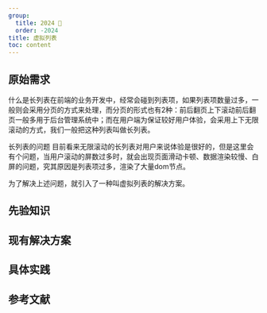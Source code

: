 ```yaml
---
group:
  title: 2024 🐲
  order: -2024
title: 虚拟列表
toc: content
---
```


## 原始需求

什么是长列表在前端的业务开发中，经常会碰到列表项，如果列表项数量过多，一般则会采用分页的方式来处理，而分页的形式也有2种：前后翻页上下滚动前后翻页一般多用于后台管理系统中；而在用户端为保证较好用户体验，会采用上下无限滚动的方式，我们一般把这种列表叫做长列表。

长列表的问题
目前看来无限滚动的长列表对用户来说体验是很好的，但是这里会有个问题，当用户滚动的屏数过多时，就会出现页面滑动卡顿、数据渲染较慢、白屏的问题，究其原因是列表项过多，渲染了大量dom节点。

为了解决上述问题，就引入了一种叫虚拟列表的解决方案。

## 先验知识
## 现有解决方案
## 具体实践
## 参考文献
